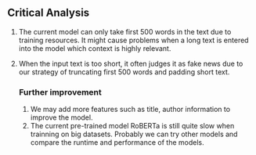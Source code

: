 ## Critical Analysis

1. The current model can only take first 500 words in the text due to training resources. It might cause problems when a long text is entered into the model which context is highly relevant. 

2. When the input text is too short, it often judges it as fake news due to our strategy of truncating first 500 words and padding short text.

   ### Further improvement

   1. We may add more features such as title, author information to improve the model.      
   2. The current pre-trained model RoBERTa is still quite slow when trainning on big datasets. Probably we can try other models and compare the runtime and performance of the models.